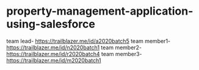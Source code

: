 # property-management-application-using-salesforce
team lead- https://trailblazer.me/id/a2020batch5
team member1- https://trailblazer.me/id/n2020batch1
team member2- https://trailblazer.me/id/r2020batch4
team member3- https://trailblazer.me/id/m2020batch1
